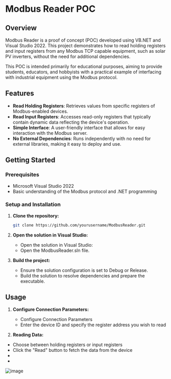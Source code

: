 # Modbus Reader POC

## Overview
Modbus Reader is a proof of concept (POC) developed using VB.NET and Visual Studio 2022. This project demonstrates how to read holding registers and input registers from any Modbus TCP capable equipment, such as solar PV inverters, without the need for additional dependencies.

This POC is intended primarily for educational purposes, aiming to provide students, educators, and hobbyists with a practical example of interfacing with industrial equipment using the Modbus protocol.

## Features
- **Read Holding Registers**: Retrieves values from specific registers of Modbus-enabled devices.
- **Read Input Registers**: Accesses read-only registers that typically contain dynamic data reflecting the device's operation.
- **Simple Interface**: A user-friendly interface that allows for easy interaction with the Modbus server.
- **No External Dependencies**: Runs independently with no need for external libraries, making it easy to deploy and use.

## Getting Started

### Prerequisites
- Microsoft Visual Studio 2022
- Basic understanding of the Modbus protocol and .NET programming

### Setup and Installation
1. **Clone the repository:**
   ```bash
   git clone https://github.com/yourusername/ModbusReader.git

2. **Open the solution in Visual Studio:**
   - Open the solution in Visual Studio:
   - Open the ModbusReader.sln file.

3. **Build the project:**
   - Ensure the solution configuration is set to Debug or Release.
   - Build the solution to resolve dependencies and prepare the executable.

## Usage

1. **Configure Connection Parameters:**
   - Configure Connection Parameters
   - Enter the device ID and specify the register address you wish to read

2.  **Reading Data:**
   - Choose between holding registers or input registers
   - Click the "Read" button to fetch the data from the device
-
-
![image](https://github.com/user-attachments/assets/8cc64e94-1653-4bc6-afc6-01ce0cfdcd91)

